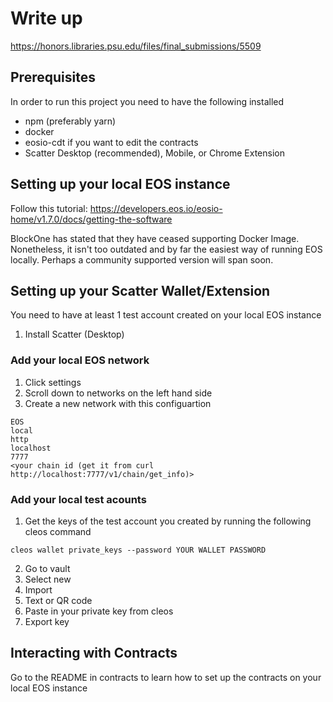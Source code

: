 # Write up
https://honors.libraries.psu.edu/files/final_submissions/5509

## Prerequisites
In order to run this project you need to have the following installed
* npm (preferably yarn)
* docker
* eosio-cdt if you want to edit the contracts
* Scatter Desktop (recommended), Mobile, or Chrome Extension

## Setting up your local EOS instance
Follow this tutorial: https://developers.eos.io/eosio-home/v1.7.0/docs/getting-the-software

BlockOne has stated that they have ceased supporting Docker Image. Nonetheless, it isn't too outdated and by far the easiest way of running EOS locally. Perhaps a community supported version will span soon. 

## Setting up your Scatter Wallet/Extension
You need to have at least 1 test account created on your local EOS instance

1. Install Scatter (Desktop)

### Add your local EOS network
1. Click settings
2. Scroll down to networks on the left hand side
3. Create a new network with this configuartion
```
EOS
local
http
localhost
7777
<your chain id (get it from curl http://localhost:7777/v1/chain/get_info)>

```

### Add your local test acounts
1. Get the keys of the test account you created by running the following cleos command
```
cleos wallet private_keys --password YOUR WALLET PASSWORD
```
2. Go to vault
3. Select new
4. Import
5. Text or QR code
6. Paste in your private key from cleos
7. Export key

## Interacting with Contracts
Go to the README in contracts to learn how to set up the contracts on your local EOS instance
